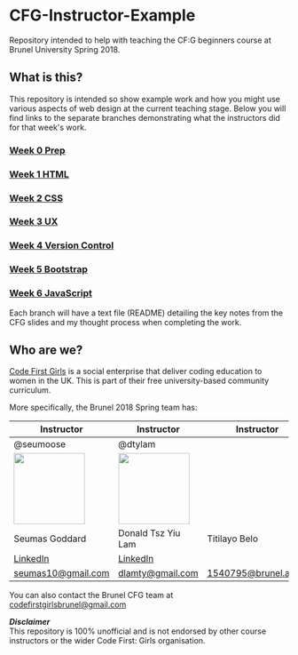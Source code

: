 # CFG-Instructor-Example
Repository intended to help with teaching the CF:G beginners course at Brunel University Spring 2018.

## What is this?
This repository is intended so show example work and how you might use various aspects of web design at the current teaching stage.
Below you will find links to the separate branches demonstrating what the instructors did for that week's work.

### [Week 0 Prep](https://github.com/seumoose/CFG-Instructor-Example/tree/Week-0-Course-Preparation)

### [Week 1 HTML](https://github.com/seumoose/CFG-Instructor-Example/tree/Week-1-HTML)

### [Week 2 CSS](https://github.com/seumoose/CFG-Instructor-Example/tree/Week-2-CSS)

### [Week 3 UX](https://github.com/seumoose/CFG-Instructor-Example/tree/Week-3-UX)

### [Week 4 Version Control](https://github.com/seumoose/CFG-Instructor-Example/tree/Week-4-Version-Control)

### [Week 5 Bootstrap](https://github.com/seumoose/CFG-Instructor-Example/tree/Week-5-Bootstrap)

### [Week 6 JavaScript](https://github.com/seumoose/CFG-Instructor-Example/tree/Week-6-JavaScript)

Each branch will have a text file (README) detailing the key notes from the CFG slides and my thought process when completing the work.

## Who are we?
[Code First Girls](https://www.codefirstgirls.org.uk/) is a social enterprise that deliver coding education to women in the UK.
This is part of their free university-based community curriculum.

More specifically, the Brunel 2018 Spring team has:

| Instructor    | Instructor        | Instructor   | Ambassador    |
| ------------- | -------------     |------------- | ------------- |
| @seumoose     | @dtylam           |              |               |
|<img src="../master/img/s.jpeg" width="128">|<img src="../master/img/d.jpeg" width="128">|    |<img src="../master/img/m.jpeg" width="128">|
| Seumas Goddard | Donald Tsz Yiu Lam | Titilayo Belo  | Maria Vasquez Caroprese  |
|[LinkedIn](https://www.linkedin.com/in/seumas-goddard/)|[LinkedIn](https://www.linkedin.com/in/dtylam/)|    |[LinkedIn](https://www.linkedin.com/in/maria-vasquez-caroprese-27899aba/)|
|seumas10@gmail.com|dlamty@gmail.com|1540795@brunel.ac.uk|1315531@my.brunel.ac.uk|

You can also contact the Brunel CFG team at codefirstgirlsbrunel@gmail.com

**_Disclaimer_**  
This repository is 100% unofficial and is not endorsed by other course instructors or the wider Code First: Girls organisation.
